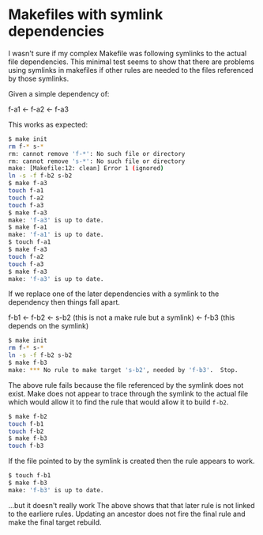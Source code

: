 
# Makefiles with symlink dependencies

I wasn't sure if my complex Makefile was following symlinks to the
actual file dependencies. This minimal test seems to show that there
are problems using symlinks in makefiles if other rules are needed to
the files referenced by those symlinks.


Given a simple dependency of:

f-a1 <- f-a2 <- f-a3

This works as expected:

```bash
$ make init
rm f-* s-*
rm: cannot remove 'f-*': No such file or directory
rm: cannot remove 's-*': No such file or directory
make: [Makefile:12: clean] Error 1 (ignored)
ln -s -f f-b2 s-b2
$ make f-a3
touch f-a1
touch f-a2
touch f-a3
$ make f-a3
make: 'f-a3' is up to date.
$ make f-a1
make: 'f-a1' is up to date.
$ touch f-a1
$ make f-a3
touch f-a2
touch f-a3
$ make f-a3
make: 'f-a3' is up to date.
```

If we replace one of the later dependencies with a symlink to the
dependency then things fall apart.

f-b1 <- f-b2 <- s-b2 (this is not a make rule but a symlink) <- f-b3 (this depends on the symlink)

```bash
$ make init
rm f-* s-*
ln -s -f f-b2 s-b2
$ make f-b3
make: *** No rule to make target 's-b2', needed by 'f-b3'.  Stop.
```

The above rule fails because the file referenced by the symlink does
not exist. Make does not appear to trace through the symlink to the
actual file which would allow it to find the rule that would allow it
to build `f-b2`.

```bash
$ make f-b2
touch f-b1
touch f-b2
$ make f-b3
touch f-b3
```

If the file pointed to by the symlink is created then the rule appears to work.

```bash
$ touch f-b1
$ make f-b3
make: 'f-b3' is up to date.
```

...but it doesn't really work The above shows that that later rule is
not linked to the earliere rules. Updating an ancestor does not fire
the final rule and make the final target rebuild.
